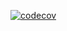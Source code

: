 [![codecov](https://codecov.io/gh/Hideki-Goulart/the-force/branch/prod/graph/badge.svg?token=8b9a41a1-a475-4b1b-a791-64f453ccc8e0)](https://codecov.io/gh/Hideki-Goulart/the-force)
